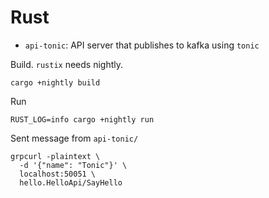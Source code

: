 # Rust

* `api-tonic`: API server that publishes to kafka using `tonic`

Build. `rustix` needs nightly.

```
cargo +nightly build
```

Run

```
RUST_LOG=info cargo +nightly run
```

Sent message from `api-tonic/`

```
grpcurl -plaintext \
  -d '{"name": "Tonic"}' \
  localhost:50051 \
  hello.HelloApi/SayHello
```